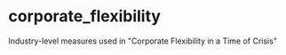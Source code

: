 # corporate_flexibility
Industry-level measures used in "Corporate Flexibility in a Time of Crisis"

